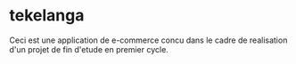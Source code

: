 # tekelanga
Ceci est une application de e-commerce concu dans le cadre de realisation d'un projet de fin d'etude en premier cycle.
